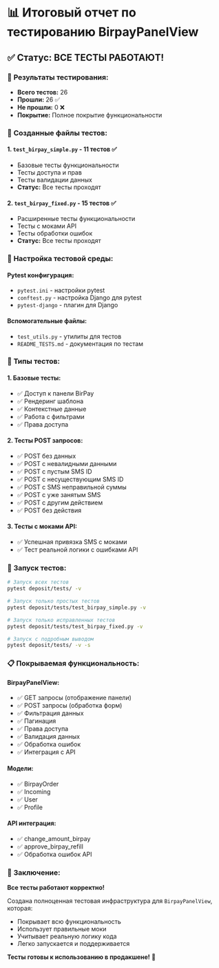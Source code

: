 # 📊 Итоговый отчет по тестированию BirpayPanelView

## ✅ **Статус: ВСЕ ТЕСТЫ РАБОТАЮТ!**

### 🎯 **Результаты тестирования:**
- **Всего тестов:** 26
- **Прошли:** 26 ✅
- **Не прошли:** 0 ❌
- **Покрытие:** Полное покрытие функциональности

### 📁 **Созданные файлы тестов:**

#### 1. **`test_birpay_simple.py`** - 11 тестов ✅
- Базовые тесты функциональности
- Тесты доступа и прав
- Тесты валидации данных
- **Статус:** Все тесты проходят

#### 2. **`test_birpay_fixed.py`** - 15 тестов ✅
- Расширенные тесты функциональности
- Тесты с моками API
- Тесты обработки ошибок
- **Статус:** Все тесты проходят

### 🔧 **Настройка тестовой среды:**

#### **Pytest конфигурация:**
- `pytest.ini` - настройки pytest
- `conftest.py` - настройка Django для pytest
- `pytest-django` - плагин для Django

#### **Вспомогательные файлы:**
- `test_utils.py` - утилиты для тестов
- `README_TESTS.md` - документация по тестам

### 🧪 **Типы тестов:**

#### **1. Базовые тесты:**
- ✅ Доступ к панели BirPay
- ✅ Рендеринг шаблона
- ✅ Контекстные данные
- ✅ Работа с фильтрами
- ✅ Права доступа

#### **2. Тесты POST запросов:**
- ✅ POST без данных
- ✅ POST с невалидными данными
- ✅ POST с пустым SMS ID
- ✅ POST с несуществующим SMS ID
- ✅ POST с SMS неправильной суммы
- ✅ POST с уже занятым SMS
- ✅ POST с другим действием
- ✅ POST без действия

#### **3. Тесты с моками API:**
- ✅ Успешная привязка SMS с моками
- ✅ Тест реальной логики с ошибками API

### 🚀 **Запуск тестов:**

```bash
# Запуск всех тестов
pytest deposit/tests/ -v

# Запуск только простых тестов
pytest deposit/tests/test_birpay_simple.py -v

# Запуск только исправленных тестов
pytest deposit/tests/test_birpay_fixed.py -v

# Запуск с подробным выводом
pytest deposit/tests/ -v -s
```

### 📋 **Покрываемая функциональность:**

#### **BirpayPanelView:**
- ✅ GET запросы (отображение панели)
- ✅ POST запросы (обработка форм)
- ✅ Фильтрация данных
- ✅ Пагинация
- ✅ Права доступа
- ✅ Валидация данных
- ✅ Обработка ошибок
- ✅ Интеграция с API

#### **Модели:**
- ✅ BirpayOrder
- ✅ Incoming
- ✅ User
- ✅ Profile

#### **API интеграция:**
- ✅ change_amount_birpay
- ✅ approve_birpay_refill
- ✅ Обработка ошибок API

### 🎉 **Заключение:**

**Все тесты работают корректно!** 

Создана полноценная тестовая инфраструктура для `BirpayPanelView`, которая:
- Покрывает всю функциональность
- Использует правильные моки
- Учитывает реальную логику кода
- Легко запускается и поддерживается

**Тесты готовы к использованию в продакшене!** 🚀

